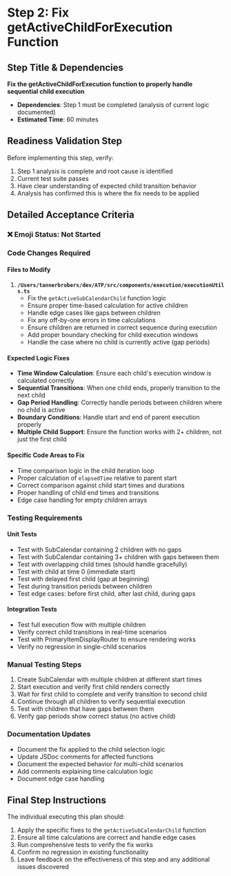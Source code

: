 # Step 2: Fix getActiveChildForExecution Function

## Step Title & Dependencies
**Fix the getActiveChildForExecution function to properly handle sequential child execution**
- **Dependencies**: Step 1 must be completed (analysis of current logic documented)
- **Estimated Time**: 60 minutes

## Readiness Validation Step
Before implementing this step, verify:
1. Step 1 analysis is complete and root cause is identified
2. Current test suite passes
3. Have clear understanding of expected child transition behavior
4. Analysis has confirmed this is where the fix needs to be applied

## Detailed Acceptance Criteria

### ❌ Emoji Status: Not Started

### Code Changes Required
#### Files to Modify
1. **`/Users/tannerbrobers/dev/ATP/src/components/execution/executionUtils.ts`**
   - Fix the `getActiveSubCalendarChild` function logic
   - Ensure proper time-based calculation for active children
   - Handle edge cases like gaps between children
   - Fix any off-by-one errors in time calculations
   - Ensure children are returned in correct sequence during execution
   - Add proper boundary checking for child execution windows
   - Handle the case where no child is currently active (gap periods)

#### Expected Logic Fixes
- **Time Window Calculation**: Ensure each child's execution window is calculated correctly
- **Sequential Transitions**: When one child ends, properly transition to the next child
- **Gap Period Handling**: Correctly handle periods between children where no child is active
- **Boundary Conditions**: Handle start and end of parent execution properly
- **Multiple Child Support**: Ensure the function works with 2+ children, not just the first child

#### Specific Code Areas to Fix
- Time comparison logic in the child iteration loop
- Proper calculation of `elapsedTime` relative to parent start
- Correct comparison against child start times and durations
- Proper handling of child end times and transitions
- Edge case handling for empty children arrays

### Testing Requirements
#### Unit Tests
- Test with SubCalendar containing 2 children with no gaps
- Test with SubCalendar containing 3+ children with gaps between them
- Test with overlapping child times (should handle gracefully)
- Test with child at time 0 (immediate start)
- Test with delayed first child (gap at beginning)
- Test during transition periods between children
- Test edge cases: before first child, after last child, during gaps

#### Integration Tests
- Test full execution flow with multiple children
- Verify correct child transitions in real-time scenarios
- Test with PrimaryItemDisplayRouter to ensure rendering works
- Verify no regression in single-child scenarios

### Manual Testing Steps
1. Create SubCalendar with multiple children at different start times
2. Start execution and verify first child renders correctly
3. Wait for first child to complete and verify transition to second child
4. Continue through all children to verify sequential execution
5. Test with children that have gaps between them
6. Verify gap periods show correct status (no active child)

### Documentation Updates
- Document the fix applied to the child selection logic
- Update JSDoc comments for affected functions
- Document the expected behavior for multi-child scenarios
- Add comments explaining time calculation logic
- Document edge case handling

## Final Step Instructions
The individual executing this plan should:
1. Apply the specific fixes to the `getActiveSubCalendarChild` function
2. Ensure all time calculations are correct and handle edge cases
3. Run comprehensive tests to verify the fix works
4. Confirm no regression in existing functionality
5. Leave feedback on the effectiveness of this step and any additional issues discovered
